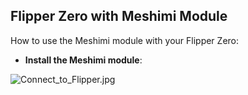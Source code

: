 ## Flipper Zero with Meshimi Module

How to use the Meshimi module with your Flipper Zero:
- **Install the Meshimi module**: 

![Connect_to_Flipper.jpg](../assets/Connect_to_Flipper.jpg)

[//]: # (TODO: Add instructions to flash the firmware to the Meshimi module.)